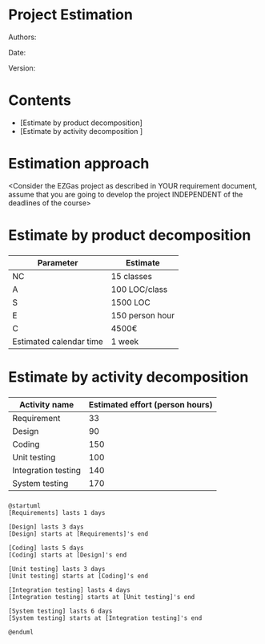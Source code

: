 # Project Estimation  

Authors:

Date:

Version:

# Contents



- [Estimate by product decomposition]
- [Estimate by activity decomposition ]



# Estimation approach

<Consider the EZGas  project as described in YOUR requirement document, assume that you are going to develop the project INDEPENDENT of the deadlines of the course>

# Estimate by product decomposition



### 

| Parameter            | Estimate                        |             
| ----------- | ------------------------------- |  
| NC | 15 classes|                             |             
|  A | 100 LOC/class      |                            | 
| S | 1500 LOC | |
| E | 150 person hour  |                                      |   
| C | 4500€ | | 
| Estimated calendar time| 1 week |                    |               


# Estimate by activity decomposition



### 

|         Activity name    | Estimated effort (person hours)   |             
| ----------- | ------------------------------- | 
| Requirement | 33 |
| Design | 90 |
| Coding | 150 |
| Unit testing | 100 |
| Integration testing | 140 |
| System testing | 170 |


###
``` plantuml
@startuml
[Requirements] lasts 1 days

[Design] lasts 3 days
[Design] starts at [Requirements]'s end

[Coding] lasts 5 days
[Coding] starts at [Design]'s end

[Unit testing] lasts 3 days
[Unit testing] starts at [Coding]'s end

[Integration testing] lasts 4 days
[Integration testing] starts at [Unit testing]'s end

[System testing] lasts 6 days
[System testing] starts at [Integration testing]'s end

@enduml
```

